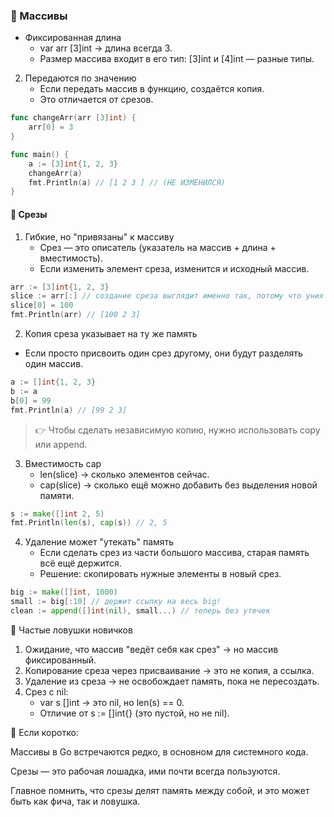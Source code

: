 ### 🔹 Массивы
- Фиксированная длина
    - var arr [3]int → длина всегда 3.
    - Размер массива входит в его тип: [3]int и [4]int — разные типы.

2. Передаются по значению
    - Если передать массив в функцию, создаётся копия.
    - Это отличается от срезов.

```go
func changeArr(arr [3]int) {
    arr[0] = 3
}

func main() {
    a := [3]int{1, 2, 3}
    changeArr(a)
    fmt.Println(a) // [1 2 3 ] // (НЕ ИЗМЕНИЛСЯ)
}
```


#### 🔹 Срезы

1. Гибкие, но "привязаны" к массиву
    - Срез — это описатель (указатель на массив + длина + вместимость).
    - Если изменить элемент среза, изменится и исходный массив.

```go
arr := [3]int{1, 2, 3}
slice := arr[:] // создание среза выглядит именно так, потому что уних разыне типы
slice[0] = 100
fmt.Println(arr) // [100 2 3]
```

2. Копия среза указывает на ту же память
 - Если просто присвоить один срез другому, они будут разделять один массив.
 ```go
 a := []int{1, 2, 3}
 b := a
 b[0] = 99
 fmt.Println(a) // [99 2 3]
 ```
 > 👉 Чтобы сделать независимую копию, нужно использовать copy или append.

3. Вместимость cap
    - len(slice) → сколько элементов сейчас.
    - cap(slice) → сколько ещё можно добавить без выделения новой памяти.
```go
s := make([]int 2, 5)
fmt.Println(len(s), cap(s)) // 2, 5
```

4. Удаление может "утекать" память
    - Если сделать срез из части большого массива, старая память всё ещё держится.
    - Решение: скопировать нужные элементы в новый срез.
```go
big := make([]int, 1000)
small := big[:10] // держит ссылку на весь big!
clean := append([]int(nil), small...) // теперь без утечек
```


🔹 Частые ловушки новичков

1. Ожидание, что массив "ведёт себя как срез" → но массив фиксированный.
2. Копирование среза через присваивание → это не копия, а ссылка.
3. Удаление из среза → не освобождает память, пока не пересоздать.
4. Срез с nil:
    - var s []int → это nil, но len(s) == 0.
    - Отличие от s := []int{} (это пустой, но не nil).


📌 Если коротко:

Массивы в Go встречаются редко, в основном для системного кода.

Срезы — это рабочая лошадка, ими почти всегда пользуются.

Главное помнить, что срезы делят память между собой, и это может быть как фича, так и ловушка.